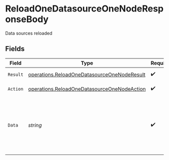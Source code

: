 # ReloadOneDatasourceOneNodeResponseBody

Data sources reloaded


## Fields

| Field                                                                                                             | Type                                                                                                              | Required                                                                                                          | Description                                                                                                       | Example                                                                                                           |
| ----------------------------------------------------------------------------------------------------------------- | ----------------------------------------------------------------------------------------------------------------- | ----------------------------------------------------------------------------------------------------------------- | ----------------------------------------------------------------------------------------------------------------- | ----------------------------------------------------------------------------------------------------------------- |
| `Result`                                                                                                          | [operations.ReloadOneDatasourceOneNodeResult](../../models/operations/reloadonedatasourceonenoderesult.md)        | :heavy_check_mark:                                                                                                | Result of the request                                                                                             |                                                                                                                   |
| `Action`                                                                                                          | [operations.ReloadOneDatasourceOneNodeAction](../../models/operations/reloadonedatasourceonenodeaction.md)        | :heavy_check_mark:                                                                                                | The id of the action                                                                                              |                                                                                                                   |
| `Data`                                                                                                            | *string*                                                                                                          | :heavy_check_mark:                                                                                                | N/A                                                                                                               | Data for node '4e3336f9-ace8-44d6-8d07-496ff1631b01', for ' test-data-source' data source, is going to be updated |
